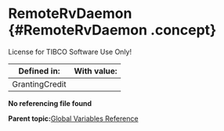 # RemoteRvDaemon {#RemoteRvDaemon .concept}

License for TIBCO Software Use Only!

|Defined in:|With value:|
|-----------|-----------|
|GrantingCredit| |

**No referencing file found**

**Parent topic:**[Global Variables Reference](../../../crossref/globVars/globVarsRef/GV_globVarsRef.md)

